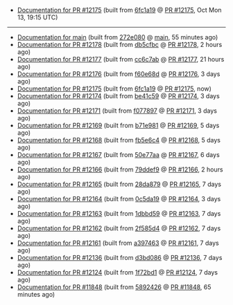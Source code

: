 

* [Documentation for PR #12175](docs-pr12175/) (built from [6fc1a19](https://github.com/cvc5/cvc5/commit/6fc1a19) @ [PR #12175](https://github.com/cvc5/cvc5/pull/12175), Oct Mon 13, 19:15 UTC)

***


* [Documentation for main](docs-main/) (built from [272e080](https://github.com/cvc5/cvc5/commit/272e080) @ [main](https://github.com/cvc5/cvc5/tree/main), 55 minutes ago)
* [Documentation for PR #12178](docs-pr12178/) (built from [db5cfbc](https://github.com/cvc5/cvc5/commit/db5cfbc) @ [PR #12178](https://github.com/cvc5/cvc5/pull/12178), 2 hours ago)
* [Documentation for PR #12177](docs-pr12177/) (built from [cc6c7ab](https://github.com/cvc5/cvc5/commit/cc6c7ab) @ [PR #12177](https://github.com/cvc5/cvc5/pull/12177), 21 hours ago)
* [Documentation for PR #12176](docs-pr12176/) (built from [f60e68d](https://github.com/cvc5/cvc5/commit/f60e68d) @ [PR #12176](https://github.com/cvc5/cvc5/pull/12176), 3 days ago)
* [Documentation for PR #12175](docs-pr12175/) (built from [6fc1a19](https://github.com/cvc5/cvc5/commit/6fc1a19) @ [PR #12175](https://github.com/cvc5/cvc5/pull/12175), now)
* [Documentation for PR #12174](docs-pr12174/) (built from [be41c59](https://github.com/cvc5/cvc5/commit/be41c59) @ [PR #12174](https://github.com/cvc5/cvc5/pull/12174), 3 days ago)
* [Documentation for PR #12171](docs-pr12171/) (built from [f077897](https://github.com/cvc5/cvc5/commit/f077897) @ [PR #12171](https://github.com/cvc5/cvc5/pull/12171), 3 days ago)
* [Documentation for PR #12169](docs-pr12169/) (built from [b71e981](https://github.com/cvc5/cvc5/commit/b71e981) @ [PR #12169](https://github.com/cvc5/cvc5/pull/12169), 5 days ago)
* [Documentation for PR #12168](docs-pr12168/) (built from [fb5e6c4](https://github.com/cvc5/cvc5/commit/fb5e6c4) @ [PR #12168](https://github.com/cvc5/cvc5/pull/12168), 5 days ago)
* [Documentation for PR #12167](docs-pr12167/) (built from [50e77aa](https://github.com/cvc5/cvc5/commit/50e77aa) @ [PR #12167](https://github.com/cvc5/cvc5/pull/12167), 6 days ago)
* [Documentation for PR #12166](docs-pr12166/) (built from [79ddef9](https://github.com/cvc5/cvc5/commit/79ddef9) @ [PR #12166](https://github.com/cvc5/cvc5/pull/12166), 2 hours ago)
* [Documentation for PR #12165](docs-pr12165/) (built from [28da879](https://github.com/cvc5/cvc5/commit/28da879) @ [PR #12165](https://github.com/cvc5/cvc5/pull/12165), 7 days ago)
* [Documentation for PR #12164](docs-pr12164/) (built from [0c5da19](https://github.com/cvc5/cvc5/commit/0c5da19) @ [PR #12164](https://github.com/cvc5/cvc5/pull/12164), 3 days ago)
* [Documentation for PR #12163](docs-pr12163/) (built from [1dbbd59](https://github.com/cvc5/cvc5/commit/1dbbd59) @ [PR #12163](https://github.com/cvc5/cvc5/pull/12163), 7 days ago)
* [Documentation for PR #12162](docs-pr12162/) (built from [2f585d4](https://github.com/cvc5/cvc5/commit/2f585d4) @ [PR #12162](https://github.com/cvc5/cvc5/pull/12162), 7 days ago)
* [Documentation for PR #12161](docs-pr12161/) (built from [a397463](https://github.com/cvc5/cvc5/commit/a397463) @ [PR #12161](https://github.com/cvc5/cvc5/pull/12161), 7 days ago)
* [Documentation for PR #12136](docs-pr12136/) (built from [d3bd086](https://github.com/cvc5/cvc5/commit/d3bd086) @ [PR #12136](https://github.com/cvc5/cvc5/pull/12136), 7 days ago)
* [Documentation for PR #12124](docs-pr12124/) (built from [1f72bd1](https://github.com/cvc5/cvc5/commit/1f72bd1) @ [PR #12124](https://github.com/cvc5/cvc5/pull/12124), 7 days ago)
* [Documentation for PR #11848](docs-pr11848/) (built from [5892426](https://github.com/cvc5/cvc5/commit/5892426) @ [PR #11848](https://github.com/cvc5/cvc5/pull/11848), 65 minutes ago)
